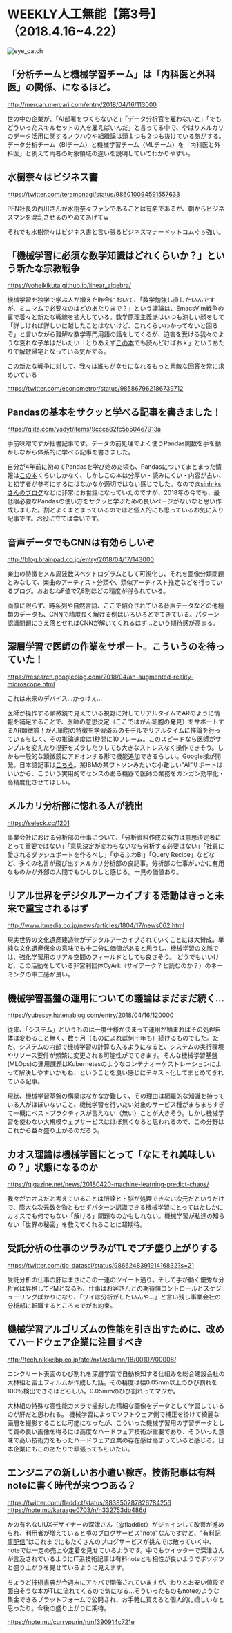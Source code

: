 # WEEKLY人工無能【第3号】（2018.4.16~4.22）

![eye_catch](./../figs/weekly_jinkoumunou.png)


## 「分析チームと機械学習チーム」は「内科医と外科医」の関係、になるほど。

http://mercan.mercari.com/entry/2018/04/16/113000

世の中の企業が、「AI部署をつくらないと」「データ分析官を雇わないと」「でもどういったスキルセットの人を雇えばいんだ」と言ってる中で、やはりメルカリのデータ活用に関するノウハウや組織論は頭１つも２つも抜けている気がする。データ分析チーム（BIチーム）と機械学習チーム（MLチーム）を「内科医と外科医」と例えて両者の対象領域の違いを説明していてわかりやすい。


## 水樹奈々はビジネス書

https://twitter.com/teramonagi/status/986010094591557633

PFN社長の西川さんが水樹奈々ファンであることは有名であるが、朝からビジネスマンを混乱させるのやめてあげてw

それでも水樹奈々はビジネス書と言い張るビジネスマナードットコムぐぅ強い。

## 「機械学習に必須な数学知識はどれくらいか？」という新たな宗教戦争

https://yoheikikuta.github.io/linear_algebra/

機械学習を独学で学ぶ人が増えた昨今において、「数学勉強し直したいんですが、ミニマムで必要なのはどのあたりまで？」という議論は、EmacsVim戦争の裏で着々と新たな戦線を拡大している。数学原理主義派はいつも涼しい顔をして「詳しければ詳しいに越したことはないけど、これくらいわかってないと困るぞ」と言いながら難解な数学専門用語の話をしてくるが、迫害を受ける我々のような哀れな子羊はだいたい「とりあえず[この本](https://www.amazon.co.jp/gp/product/4274065782/ref=as_li_tl?ie=UTF8&camp=247&creative=1211&creativeASIN=4274065782&linkCode=as2&tag=ysdyt-22&linkId=502c72c684dc39e672eeacca9138fe08)でも読んどけばおｋ」というあたりで解散帰宅となっている気がする。

この新たな戦争に対して、我々は誰もが幸せになれるもっと素敵な回答を常に求めいている

https://twitter.com/econometror/status/985867962186739712


## Pandasの基本をサクッと学べる記事を書きました！

https://qiita.com/ysdyt/items/9ccca82fc5b504e7913a

手前味噌ですが拙書記事です。データの前処理でよく使うPandas関数を手を動かしながら体系的に学べる記事を書きました。

自分が4年前に初めてPandasを学び始めた頃も、Pandasについてまとまった情報は[この本](https://www.amazon.co.jp/gp/product/4873116554/ref=as_li_tl?ie=UTF8&camp=247&creative=1211&creativeASIN=4873116554&linkCode=as2&tag=ysdyt-22&linkId=5e3b9b18735766266d6b083dfe00d610)くらいしかなく、しかしこの本は分厚い・読みにくい・内容が古い、と初学者が参考にするにはなかなか適切ではない感じでした。なので[@sinhrksさんのブログ](http://sinhrks.hatenablog.com/)などに非常にお世話になっていたのですが、2018年の今でも、最低限必要なPandasの使い方をサクッと学ぶための良いページがないなと思い作成しました。割とよくまとまっているのではと個人的にも思っているお気に入り記事です。お役に立てば幸いです。


## 音声データでもCNNは有効らしいぞ

http://blog.brainpad.co.jp/entry/2018/04/17/143000

楽曲の特徴をメル周波数スペクトログラムとして可視化し、それを画像分類問題とみなして、楽曲のアーティスト分類や、類似アーティスト推定などを行っているブログ。おおむねF値で7,8割ほどの精度が得られている。

画像に限らず、時系列や自然言語、ここで紹介されている音声データなどの他種類のデータも、CNNで精度良く解ける例はいろいろとでてきている。パターン認識問題にさえ落とせればCNNが解いてくれるはず...という期待感が高まる。


## 深層学習で医師の作業をサポート。こういうのを待っていた！

https://research.googleblog.com/2018/04/an-augmented-reality-microscope.html

これは未来のデバイス…かっけぇ…

医師が操作する顕微鏡で見えている視野に対してリアルタイムでARのように情報を補足することで、医師の意思決定（ここではがん細胞の発見）をサポートするAR顕微鏡！がん細胞の特徴を学習済みのモデルでリアルタイムに推論を行っているらしく、その推論速度は1秒間に10フレーム。このスピードなら医師がサンプルを変えたり視野をズラしたりしても大きなストレスなく操作できそう。しかも一般的な顕微鏡にアドオンする形で機能追加できるらしい。Google様が開発。日本語記事は[こちら](https://japan.cnet.com/article/35117902/)。某IBMの某ワトソンみたいな小難しい”AI”サポートはいいから、こういう実用的でセンスのある機器で医師の業務をガンガン効率化・高精度化させてほしい。


## メルカリ分析部に惚れる人が続出

https://seleck.cc/1201

事業会社における分析部の仕事について、「分析資料作成の努力は意思決定者にとって重要ではない」「意思決定が変わらないなら分析する必要はない」「社員に愛されるダッシュボードを作るべし」「ゆるふわBI」「Query Recipe」などなど、多くの名言が飛び出すメルカリ分析部の良記事。分析部の仕事がいかに有用なものかが外部の人間でもひしひしと感じる。一見の価値あり。

## リアル世界をデジタルアーカイブする活動はきっと未来で重宝されるはず

http://www.itmedia.co.jp/news/articles/1804/17/news062.html

現実世界の文化遺産建造物がデジタルアーカイブされていくことには大賛成。単純な文化遺産保全の意味でも十二分に価値があると思うし、機械学習の文脈では、強化学習用のリアル空間のフィールドとしても良さそう。
どうでもいいけど、この活動をしている非営利団体CyArk（サイアーク？と読むのか？）のネーミングの中二感が良い。


## 機械学習基盤の運用についての議論はまだまだ続く...

https://yubessy.hatenablog.com/entry/2018/04/16/120000

従来、「システム」というものは一度仕様が決まって運用が始まればその処理自体は変わること無く、数ヶ月（ものによれば何十年も）続けるものでした。ただ、システムの内部で機械学習の計算も入るようになると、システムの実行環境やリソース要件が頻繁に変更される可能性がでてきます。そんな機械学習基盤(MLOps)の運用課題はKubernetesのようなコンテナオーケストレーションによって解決しやすいかもね、ということを良い感じにテキスト化してまとめてきれている記事。

現状、機械学習基盤の構築はなかなか難しく、その理由は網羅的な知識を持っている人がほぼいないこと、機械学習を行いたい対象のサービス種がまちまちすぎて一概にベストプラクティスが言えない（無い）ことが大きそう。しかし機械学習を使わない大規模ウェブサービスはほぼ無くなると思われるので、この分野はこれから益々盛り上がるのだろう。


## カオス理論は機械学習にとって「なにそれ美味しいの？」状態になるのか

https://gigazine.net/news/20180420-machine-learning-predict-chaos/

我々がカオスだと考えていることは所詮ヒト脳が処理できない次元だというだけで、膨大な次元数を物ともせずパターン認識できる機械学習にとってはたしかにカオスでも何でもない「解ける」問題なのかもしれない。機械学習が私達の知らない「世界の秘密」を教えてくれることに超期待。


## 受託分析の仕事のツラみがTLでプチ盛り上がりする

https://twitter.com/tjo_datasci/status/986624839191416832?s=21

受託分析の仕事の肝はまさにこの一連のツイート通り。そして手が動く優秀な分析官は昇格してPMとなるも、仕事はお客さんとの期待値コントロールとスケジューリングばかりになり、「ワイは分析がしたいんや…」と言い残し事業会社の分析部に転職するところまでがお約束。


## 機械学習アルゴリズムの性能を引き出すために、改めてハードウェア企業に注目すべき

http://tech.nikkeibp.co.jp/atcl/nxt/column/18/00107/00008/

コンクリート表面のひび割れを深層学習で自動検知する仕組みを総合建設会社の大林組と富士フィルムが作成した話。その精度は幅0.05mm以上のひび割れを100％検出できるほどらしい。0.05mmのひび割れってマジか。

大林組の特殊な高性能カメラで撮影した精細な画像をデータとして学習しているのが肝だと思われる。
機械学習によってソフトウェア側で補正を掛けて綺麗な画層を撮影することは可能になったが、こういった機械学習用の学習データとして質の良い画像を得るには高度なハードウェア技術が重要であり、そういった意味で高い技術力をもったハードウェア企業の存在感は高まっていると感じる。日本企業にもこのあたりで頑張ってもらいたい。

## エンジニアの新しいお小遣い稼ぎ。技術記事は有料noteに書く時代が来つつある？

https://twitter.com/fladdict/status/983850287826784256
https://note.mu/karaage0703/n/n332753db486d

かの有名なUIUXデザイナーの深津さん（@fladdict）がジョインして改善が進められ、利用者が増えていると噂のブログサービス"[note](https://note.mu/)"なんですけど、"[有料記事配信](https://note.mu/guide)"はこれまでにもたくさんのブログサービスが挑んでは散っていく中、noteでは一定の売上や定着を見せているようです。中でもツイッターで深津さんが言及されているようにIT系技術記事は有料noteとも相性が良いようでポツポツと盛り上がりを見せているように見えます。

ちょうど[技術書典](https://techbookfest.org/)が今週末にアキバで開催されていますが、わりとお安い値段で面白そうな本がTLに流れてくるので気になる...そういったものもnoteのような集金できるプラットフォームで公開され、お手軽に買えると個人的に嬉しいなと思ったり。今後の盛り上がりに期待。

https://note.mu/currypurin/n/nf390914c721e